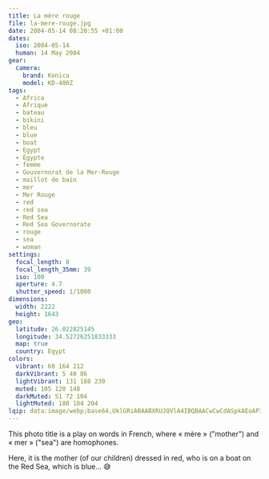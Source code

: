 ```yaml
---
title: La mère rouge
file: la-mere-rouge.jpg
date: 2004-05-14 08:20:55 +01:00
dates:
  iso: 2004-05-14
  human: 14 May 2004
gear:
  camera:
    brand: Konica
    model: KD-400Z
tags:
  - Africa
  - Afrique
  - bateau
  - bikini
  - bleu
  - blue
  - boat
  - Egypt
  - Égypte
  - femme
  - Gouvernorat de la Mer-Rouge
  - maillot de bain
  - mer
  - Mer Rouge
  - red
  - red sea
  - Red Sea
  - Red Sea Governorate
  - rouge
  - sea
  - woman
settings:
  focal_length: 8
  focal_length_35mm: 39
  iso: 100
  aperture: 4.7
  shutter_speed: 1/1000
dimensions:
  width: 2222
  height: 1643
geo:
  latitude: 26.022825145
  longitude: 34.52726251833333
  map: true
  country: Egypt
colors:
  vibrant: 60 164 212
  darkVibrant: 5 40 86
  lightVibrant: 131 188 230
  muted: 105 120 148
  darkMuted: 51 72 104
  lightMuted: 180 184 204
lqip: data:image/webp;base64,UklGRiABAABXRUJQVlA4IBQBAACwCwCdASpkAEoAP3GuyFu0rr+kKTTeE/AuCWMA0BhbJU2WJDEHv9Hc/FwInpfyhyiSPZn6/bmDURDxmQw0snj5xlVn0tl1p9OboA/5TqGLS+EfLzdaDjhtos86AUmLUBlQYCv12QAA/t8u+VbWqfj0MsDol86907eG6jLE3QLG+zQACjJhqeFKPEKSZO3wu2nN8hZCpTpiCDdChZS79NV83O78t4u0zC7fDgYn9j3XQtLSnnQXF7IClW8aAyqUfimFNcd1M58Qboa0iyBXkzBwAl+BVvQ8n1TXP+tXwsvck5OJYC3SosYwVn3sJte8WdYnXMzx/MHU37DfocQR5nCHbSmtp85KQOhpZM59efpjc68ggAA=
---
```


This photo title is a play on words in French, where « mère » ("mother") and « mer » ("sea") are homophones.

Here, it is the mother (of our children) dressed in red, who is on a boat on the Red Sea, which is blue… 😅
